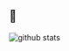 ## 👋

![github stats](https://github-readme-stats.vercel.app/api?username=jaehyeokkk&show_icons=true&theme=tokyonight)
